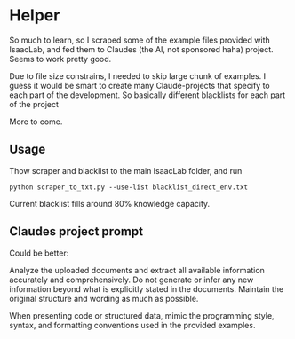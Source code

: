 # Helper
So much to learn, so I scraped some of the example files provided with IsaacLab, and fed them to Claudes (the AI, not sponsored haha) project. Seems to work pretty good.

Due to file size constrains, I needed to skip large chunk of examples. I guess it would be smart to create many Claude-projects that specify to each part of the development. So basically different blacklists for each part of the project

More to come.

## Usage

Thow scraper and blacklist to the main IsaacLab folder, and run

```plaintext
python scraper_to_txt.py --use-list blacklist_direct_env.txt
```

Current blacklist fills around 80% knowledge capacity.


## Claudes project prompt
Could be better:

Analyze the uploaded documents and extract all available information accurately and comprehensively. 
Do not generate or infer any new information beyond what is explicitly stated in the documents. 
Maintain the original structure and wording as much as possible. 

When presenting code or structured data, mimic the programming style, syntax, and formatting conventions used in the provided examples.